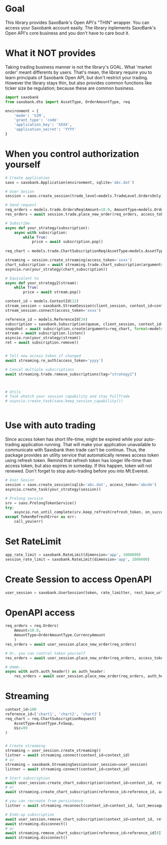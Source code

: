 # Goal
This library provides SaxoBank's Open API's "THIN" wrapper.
You can access your Saxobank account easily.
The library inplements SaxoBank's Open API's core business and you don't have to care bout it.

# What it NOT provides
Taking trading business manner is not the library's GOAL.
What 'market order' meant differents by users.
That's mean, the library require you to learn principals of Saxobank Open API,
but don't restrict your trading.
However the library stays thin, but also provides common functions like ticker size be regulation;
because these are common business.


```python
import saxobank
from saxobank.dto import AssetType, OrderAmountType, req

environment = {
    'mode': 'SIM',
    'grant_type': 'code'
    'application_key': 'XXXX',
    'application_secret': 'YYYY'
}
```
# When you control authorization yourself
```python
# Create application
saxo = saxobank.Application(environment, sqlite='abc.dat')

# User Sesion
session = saxo.create_session(trade_level=models.TradeLevel.OrdersOnly)

# Send request
req_orders = models.trade.OrdersReq(Amount=10.0, AmountType=models.OrderAmountType.CurrencyAmount)
res_orders = await session.trade.place_new_order(req_orders, access_token='xxxx')

# Subscribe
async def your_strategy(subscription):
    async with subscription:
        while True:
            price = await subscription.pop()
            
req_chart = models.trade.ChartSubscriptionReq(AssetType=models.AssetType.FxSwap, Uic=99)

streaming = session.create_streaming(access_token='xxxx')
chart_subscription = await streaming.trade.chart_subscription(arguments=req_chart, format=models.Format.Json, refresh_rate=1, tag="strategy1")
asyncio.run(your_strategy(chart_subscription))

# Equivalent to
async def your_strategy2(stream):
    while True:
        price = await stream.pop()

context_id = models.ContextId(12)
stream_session = saxobank.StreamSession(client_session, context_id=context_id)
stream_session.connect(access_token='xxxx')

reference_id = models.ReferenceId(34)
subscription = saxobank.Subscription(queue, client_session, context_id=context_id, reference_id=reference_id)
snapshot = await subscription.create(arguments=req_chart, format=models.Format.Json, refresh_rate=1, tag="strategy1")
stream = await subscription.listen()
asyncio.run(your_strategy(stream))
ret = await subscription.remove()


# Tell new access token if changed
await streaming.re_auth(access_token='yyyy')

# Cancel multiple subscriptions
await streaming.trade.remove_subscriptions(tag="strategy1")



# Utils
# Task whatch your session capability and stay FullTrade 
# asyncio.create_task(saxo.keep_session_capability())



```
# Use with auto trading
Since access token has short life-time, might be expired while your auto-trading application running.
That will make your application unavailable to communicate with Saxobank then trade can't be continue.
Thus, the package provides an utility service that automatically renews access token using refresh token.
Remind that refresh token has longer life-time than access token, but also expires in someday.
If this happen, token will not renewed. Don't forget to stop auto-trading before you into Mt.Everest.

```python
# User Sesion
session = saxo.create_session(sqlib='abc.dat', access_token='abcde')
asyncio.create_task(your_strategy(session))

# Prelong service
srv = saxo.PrelongTokenService()
try:
    asyncio.run_until_complete(srv.keep_refresh(refresh_token, on_success=[session.set_token]))
except TokenRefreshError as err:
    call_you(err)

```

# Set RateLimit
```python
app_rate_limit = saxobank.RateLimit(dimension='app', 1000000)
session_rate_limit = saxobank.RateLimit(dimension='app', 1000000)
```

# Create Session to access OpenAPI
```python
user_session = saxobank.UserSession(token, rate_limitter, rest_base_url='https://abc', ws_base_url='ws://abc')
```

# OpenAPI access
```python
req_orders = req.Orders(
    Amount=10.0,
    AmountType=OrderAmountType.CurrencyAmount
    )
res_orders = await user_session.place_new_order(req_orders)

# Or, you can control token yourself
res_orders = await user_session.place_new_order(req_orders, access_token=access_token)

# Ummm...
async with auth.auth_header() as auth_header:
    res_orders = await user_session.place_new_order(req_orders, auth_header)


```

# Streaming
```python
context_id=100
reference_id=['chart1', 'chart2', 'chart3']
req_chart = req.ChartSubscriptionRequest(
    AssetType=AssetType.FxSwap,
    Uic=99
)


# Create streaming
streaming = user_session.create_streaming()
listner = await streaming.connect(context_id=context_id)
# or
streaming = saxobank.StreamingSession(user_session=user_session)
listner = await streaming.connect(context_id=context_id)

# Start subscription
await user_session.create_chart_subscription(context_id=context_id, reference_id=reference_id, arguments=req_chart)
# or
await streaming.create_chart_subscription(reference_id=reference_id, arguments=req_chart)

# you can recreate from persistence
listner = await streaming.reconnect(context_id=context_id, last_message_id=10)

# Ends-up subscription
await user_session.remove_chart_subscription(context_id=context_id, reference_id=reference_id[0])
await streaming.disconnect()
# or
await streaming.remove_chart_subscription(reference_id=reference_id[0])
await streaming.disconnect()
```